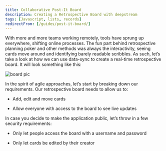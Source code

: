```yaml
---
title: Collaborative Post-It Board
description: Creating a Retrospective Board with deepstream
tags: [Javascript, lists, records]
redirectFrom: [/guides/post-it-board/]
---
```


With more and more teams working remotely, tools have sprung up everywhere, shifting online processes. The fun part behind retrospective planning poker and other methods was always the interactivity, seeing cards move around and identifying barely readable scribbles.
As such, let’s take a look at how we can use data-sync to create a real-time retrospective board. It will look something like this:

![board pic](../post-it-board/board.png)

In the spirit of agile approaches, let’s start by breaking down our requirements. Our retrospective board needs to allow us to:

- Add, edit and move cards

- Allow everyone with access to the board to see live updates

In case you decide to make the application public, let’s throw in a few security requirements:

- Only let people access the board with a username and password

- Only let cards be edited by their creator
